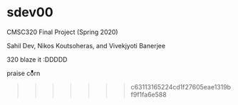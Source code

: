 # sdev00
CMSC320 Final Project (Spring 2020)

Sahil Dev, Nikos Koutsoheras, and Vivekjyoti Banerjee

320 blaze it :DDDDD

praise coͦͦͦͦͦͦͦͦͦͦͦͦͦͦͦͦͦͦͦͦͦͦͦͦͦͦͦͦͦͦͦͦͦͦͦͦͦͦͦͦͦͦͦͦͦͦͦͦͦͦͦͦͦͦͦͦͦͦͦͦͦͦͦͦͦͦͦͦͦͦͦͦͦͦͦͦͦͦͦͦͦͦͦͦͦͦͦͦͦͦͦͦͦͦͦͦͦͦͦͦͦͦͦͦͦͦͦͦͦͦͦͦͦͦͦͦͦͦͦͦͦͦͦͦͦͦͦrn
>>>>>>> c63113165224cd1f27605eae1319bf9f1fa6e588

